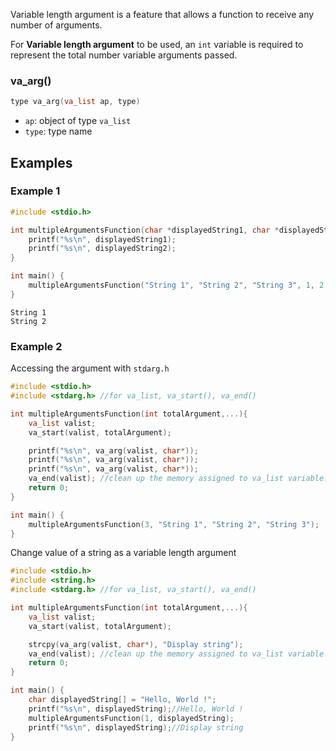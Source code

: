 Variable length argument is a feature that allows a function to receive any number of arguments. 

For **Variable length argument** to be used, an ``int`` variable is required to represent the total number variable arguments passed.

### va_arg()

```c
type va_arg(va_list ap, type)
```

* ``ap``:  object of type ``va_list``
* ``type``: type name

## Examples

### Example 1

```c
#include <stdio.h>

int multipleArgumentsFunction(char *displayedString1, char *displayedString2,...){
	printf("%s\n", displayedString1);
	printf("%s\n", displayedString2);
}

int main() {
	multipleArgumentsFunction("String 1", "String 2", "String 3", 1, 2, 3);
}   
```
```
String 1
String 2
```
### Example 2

Accessing the argument with ``stdarg.h``

```c
#include <stdio.h>
#include <stdarg.h> //for va_list, va_start(), va_end()

int multipleArgumentsFunction(int totalArgument,...){
	va_list valist;
	va_start(valist, totalArgument);

	printf("%s\n", va_arg(valist, char*));
	printf("%s\n", va_arg(valist, char*));
	printf("%s\n", va_arg(valist, char*));
	va_end(valist); //clean up the memory assigned to va_list variable.
	return 0;
}

int main() {
	multipleArgumentsFunction(3, "String 1", "String 2", "String 3");
}  
```

Change value of a string as a variable length argument

```c
#include <stdio.h>
#include <string.h>
#include <stdarg.h> //for va_list, va_start(), va_end()

int multipleArgumentsFunction(int totalArgument,...){
	va_list valist;
	va_start(valist, totalArgument);

	strcpy(va_arg(valist, char*), "Display string");
	va_end(valist); //clean up the memory assigned to va_list variable.
	return 0;
}

int main() {
	char displayedString[] = "Hello, World !";
	printf("%s\n", displayedString);//Hello, World !
	multipleArgumentsFunction(1, displayedString);
	printf("%s\n", displayedString);//Display string
} 
```